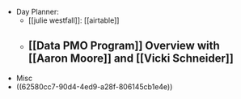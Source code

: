 - Day Planner:
	- [[julie westfall]]: [[airtable]]
	- [[Data PMO Program]] Overview with [[Aaron Moore]] and [[Vicki Schneider]]
		-
- Misc
- ((62580cc7-90d4-4ed9-a28f-806145cb1e4e))